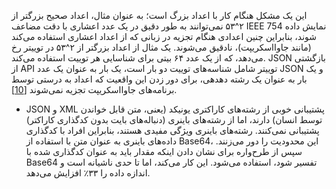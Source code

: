 این یک مشکل هنگام کار با اعداد بزرگ است؛ به عنوان مثال، اعداد صحیح بزرگتر از ۲^۵۳ نمی‌توانند
به طور دقیق در یک عدد اعشاری با دقت مضاعف IEEE 754 نمایش داده شوند، بنابراین چنین اعدادی هنگام
تجزیه در زبانی که از اعداد اعشاری استفاده می‌کند (مانند جاوااسکریپت)، نادقیق می‌شوند. یک
مثال از اعداد بزرگتر از ۲^۵۳ در توییتر رخ می‌دهد، که از یک عدد ۶۴ بیتی برای شناسایی هر
توییت استفاده می‌کند. JSON بازگشتی از API توییتر شامل شناسه‌های توییت دو بار است، یک بار به عنوان یک عدد JSON و یک بار
به عنوان یک رشته دهدهی، برای دور زدن این واقعیت که اعداد به درستی توسط برنامه‌های جاوااسکریپت
تجزیه نمی‌شوند [[10](ch04.html#Harris2010vu)].

* JSON و XML پشتیبانی خوبی از رشته‌های کاراکتری یونیکد (یعنی، متن قابل خواندن توسط انسان) دارند، اما
از رشته‌های باینری (دنباله‌های بایت بدون کدگذاری کاراکتر) پشتیبانی نمی‌کنند. رشته‌های باینری
ویژگی مفیدی هستند، بنابراین افراد با کدگذاری داده‌های باینری به عنوان متن با استفاده از
Base64، این محدودیت را دور می‌زنند. سپس از طرح‌واره برای نشان دادن اینکه مقدار باید به عنوان کدگذاری شده با Base64
تفسیر شود، استفاده می‌شود. این کار می‌کند، اما تا حدی ناشیانه است و اندازه داده را ۳۳٪ افزایش می‌دهد.